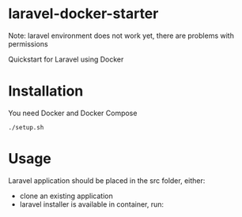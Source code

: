 # laravel-docker-starter

Note: laravel environment does not work yet, there are problems with permissions

Quickstart for Laravel using Docker

# Installation
You need Docker and Docker Compose
```
./setup.sh
```

# Usage
Laravel application should be placed in the src folder, either:
- clone an existing application
- laravel installer is available in container, run:
```

```